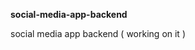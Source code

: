 **social-media-app-backend**             
            
social media app backend ( working on it )               
     
    
 
  
  
 
